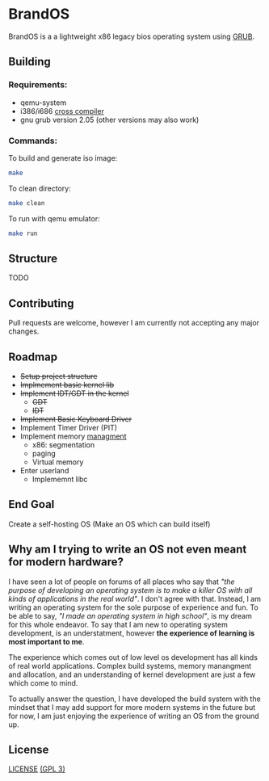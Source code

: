 # BrandOS

BrandOS is a a lightweight x86 legacy bios operating system using [GRUB](https://www.gnu.org/software/grub/).

## Building

### Requirements:
* qemu-system
* i386/i686 [cross compiler](https://github.com/TheRealJoe24/osdev-i386-cross-utils)
* gnu grub version 2.05 (other versions may also work)

### Commands:

To build and generate iso image:
```sh
make
```
To clean directory:
```sh
make clean
```
To run with qemu emulator:
```sh
make run
```

## Structure
TODO

## Contributing
Pull requests are welcome, however I am currently not accepting any major changes.

## Roadmap
* ~~Setup project structure~~
* ~~Implmement basic kernel lib~~
* ~~Implement IDT/GDT in the kernel~~
  * ~~GDT~~
  * ~~IDT~~
* ~~Implement Basic Keyboard Driver~~
* Implement Timer Driver (PIT)
* Implement memory [managment](https://wiki.osdev.org/Memory_management)
  * x86: segmentation
  * paging
  * Virtual memory
* Enter userland
  * Implememnt libc

## End Goal
Create a self-hosting OS (Make an OS which can build itself)

## Why am I trying to write an OS not even meant for modern hardware?
I have seen a lot of people on forums of all places who say that *"the purpose of developing an operating system is to make a killer OS with all kinds of applications in the real world"*. I don't agree with that. Instead, I am writing an operating system for the sole purpose of experience and fun. To be able to say, *"I made an operating system in high school"*, is my dream for this whole endeavor. To say that I am new to operating system development, is an understatment, however **the experience of learning is most important to me**.

The experience which comes out of low level os development has all kinds of real world applications. Complex build systems, memory manangment and allocation, and an understanding of kernel development are just a few which come to mind.

To actually answer the question, I have developed the build system with the mindset that I may add support for more modern systems in the future but for now, I am just enjoying the experience of writing an OS from the ground up.

## License
[LICENSE](LICENSE) [(GPL 3)](https://choosealicense.com/licenses/gpl-3.0/)